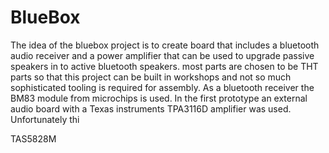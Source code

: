 # BlueBox
The idea of the bluebox project is to create board that includes a bluetooth audio receiver and a power amplifier that can be used to upgrade passive speakers in to active bluetooth speakers. most parts are chosen to be THT parts so that this project can be built in workshops and not so much sophisticated tooling is required for assembly. As a bluetooth receiver the BM83 module from microchips is used. In the first prototype an external audio board with a Texas instruments TPA3116D amplifier was used. Unfortunately thi

TAS5828M